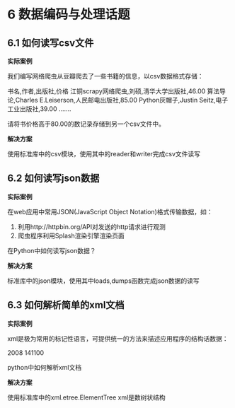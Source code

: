 
# 6 数据编码与处理话题

## 6.1 如何读写csv文件

**实际案例**

我们编写网络爬虫从豆瓣爬去了一些书籍的信息，以csv数据格式存储：

书名,作者,出版社,价格
江铜scrapy网络爬虫,刘硕,清华大学出版社,46.00
算法导论,Charles E.Leiserson,人民邮电出版社,85.00
Python灰帽子,Justin Seitz,电子工业出版社,39.00
.......

请将书价格高于80.00的数记录存储到另一个csv文件中。

**解决方案**

使用标准库中的csv模块，使用其中的reader和writer完成csv文件读写

## 6.2 如何读写json数据

**实际案例**

在web应用中常用JSON(JavaScript Object Notation)格式传输数据，如：

1. 利用http://httpbin.org/API对发送的http请求进行观测
2. 爬虫程序利用Splash渲染引擎渲染页面

在Python中如何读写json数据？

**解决方案**

标准库中的json模块，使用其中loads,dumps函数完成json数据的读写

## 6.3 如何解析简单的xml文档

**实际案例**

xml是极为常用的标记性语言，可提供统一的方法来描述应用程序的结构话数据：

<?xml version="1.0"?>
<data>
    <country name="Liechtenstein">
        <year>2008</year>
        <gdppc>141100</gdppc>
        <neighbor name="Austria" direction="E"/>
        <neighbor name="Switzerland" direction="W"/>
    </country>
</data>

python中如何解析xml文档

**解决方案**

使用标准库中的xml.etree.ElementTree
xml是数树状结构
